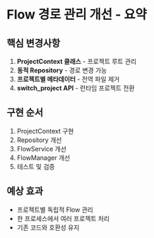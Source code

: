 # Flow 경로 관리 개선 - 요약

## 핵심 변경사항
1. **ProjectContext 클래스** - 프로젝트 루트 관리
2. **동적 Repository** - 경로 변경 가능
3. **프로젝트별 메타데이터** - 전역 파일 제거
4. **switch_project API** - 런타임 프로젝트 전환

## 구현 순서
1. ProjectContext 구현
2. Repository 개선
3. FlowService 개선  
4. FlowManager 개선
5. 테스트 및 검증

## 예상 효과
- 프로젝트별 독립적 Flow 관리
- 한 프로세스에서 여러 프로젝트 처리
- 기존 코드와 호환성 유지
